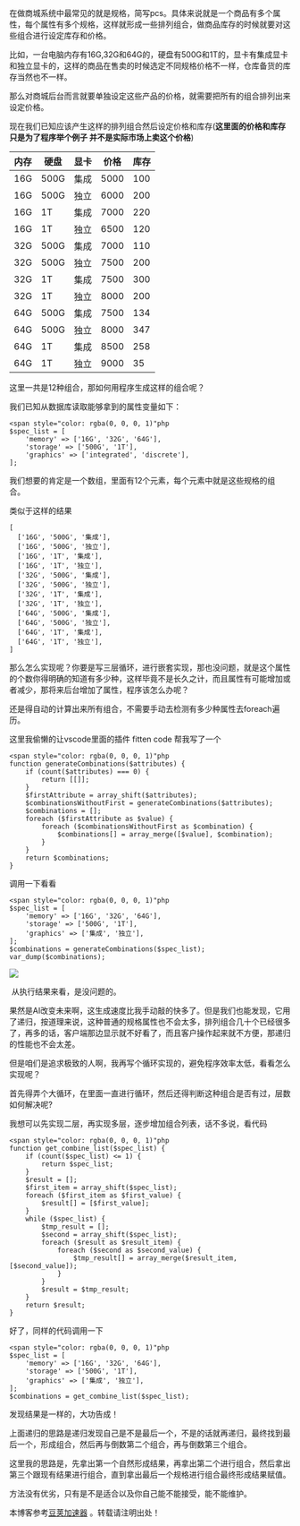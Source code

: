 
在做商城系统中最常见的就是规格，简写pcs。具体来说就是一个商品有多个属性，每个属性有多个规格，这样就形成一些排列组合，做商品库存的时候就要对这些组合进行设定库存和价格。


比如，一台电脑内存有16G,32G和64G的，硬盘有500G和1T的，显卡有集成显卡和独立显卡的，这样的商品在售卖的时候选定不同规格价格不一样，仓库备货的库存当然也不一样。


那么对商城后台而言就要单独设定这些产品的价格，就需要把所有的组合排列出来设定价格。


现在我们已知应该产生这样的排列组合然后设定价格和库存(**这里面的价格和库存只是为了程序举个例子 并不是实际市场上卖这个价格**) 




| 内存 | 硬盘 | 显卡 | 价格 | 库存 |
| --- | --- | --- | --- | --- |
| 16G | 500G | 集成 | 5000 | 100 |
| 16G | 500G | 独立 | 6000 | 200 |
| 16G | 1T | 集成 | 7000 | 220 |
| 16G | 1T | 独立 | 6500 | 120 |
| 32G | 500G | 集成 | 7000 | 110 |
| 32G | 500G | 独立 | 7500 | 200 |
| 32G | 1T | 集成 | 7500 | 300 |
| 32G | 1T | 独立 | 8000 | 200 |
| 64G | 500G | 集成 | 7500 | 134 |
| 64G | 500G | 独立 | 8000 | 347 |
| 64G | 1T | 集成 | 8500 | 258 |
| 64G | 1T | 独立 | 9000 | 35 |


这里一共是12种组合，那如何用程序生成这样的组合呢？


我们已知从数据库读取能够拿到的属性变量如下：




```
<span style="color: rgba(0, 0, 0, 1)"php
$spec_list = [
    'memory' => ['16G', '32G', '64G'],
    'storage' => ['500G', '1T'],
    'graphics' => ['integrated', 'discrete'],
];
```


我们想要的肯定是一个数组，里面有12个元素，每个元素中就是这些规格的组合。


类似于这样的结果




```
[
  ['16G', '500G', '集成'],
  ['16G', '500G', '独立'],
  ['16G', '1T', '集成'],
  ['16G', '1T', '独立'],
  ['32G', '500G', '集成'],
  ['32G', '500G', '独立'],
  ['32G', '1T', '集成'],
  ['32G', '1T', '独立'],
  ['64G', '500G', '集成'],
  ['64G', '500G', '独立'],
  ['64G', '1T', '集成'],
  ['64G', '1T', '独立'],
]
```


那么怎么实现呢？你要是写三层循环，进行嵌套实现，那也没问题，就是这个属性的个数你得明确的知道有多少种，这样毕竟不是长久之计，而且属性有可能增加或者减少，那将来后台增加了属性，程序该怎么办呢？


还是得自动的计算出来所有组合，不需要手动去检测有多少种属性去foreach遍历。


这里我偷懒的让vscode里面的插件 fitten code 帮我写了一个




```
<span style="color: rgba(0, 0, 0, 1)"php
function generateCombinations($attributes) {
    if (count($attributes) === 0) {
        return [[]];
    }
    $firstAttribute = array_shift($attributes);
    $combinationsWithoutFirst = generateCombinations($attributes);
    $combinations = [];
    foreach ($firstAttribute as $value) {
        foreach ($combinationsWithoutFirst as $combination) {
            $combinations[] = array_merge([$value], $combination);
        }
    }
    return $combinations;
}
```


调用一下看看 




```
<span style="color: rgba(0, 0, 0, 1)"php
$spec_list = [
    'memory' => ['16G', '32G', '64G'],
    'storage' => ['500G', '1T'],
    'graphics' => ['集成', '独立'],
];
$combinations = generateCombinations($spec_list);
var_dump($combinations);
```


![](https://img2024.cnblogs.com/blog/704203/202411/704203-20241120163326119-712161032.png)


 从执行结果来看，是没问题的。


果然是AI改变未来啊，这生成速度比我手动敲的快多了。但是我们也能发现，它用了递归，按道理来说，这种普通的规格属性也不会太多，排列组合几十个已经很多了，再多的话，客户端那边显示就不好看了，而且客户操作起来就不方便，那递归的性能也不会太差。


但是咱们是追求极致的人啊，我再写个循环实现的，避免程序效率太低，看看怎么实现呢？


首先得弄个大循环，在里面一直进行循环，然后还得判断这种组合是否有过，层数如何解决呢?


我想可以先实现二层，再实现多层，逐步增加组合列表，话不多说，看代码




```
<span style="color: rgba(0, 0, 0, 1)"php
function get_combine_list($spec_list) {
    if (count($spec_list) <= 1) {
        return $spec_list;
    }
    $result = [];
    $first_item = array_shift($spec_list);
    foreach ($first_item as $first_value) {
        $result[] = [$first_value];
    }
    while ($spec_list) {
        $tmp_result = [];
        $second = array_shift($spec_list);
        foreach ($result as $result_item) {
            foreach ($second as $second_value) {
                $tmp_result[] = array_merge($result_item, [$second_value]);
            }
        }
        $result = $tmp_result;
    }
    return $result;
}
```


好了，同样的代码调用一下




```
<span style="color: rgba(0, 0, 0, 1)"php
$spec_list = [
    'memory' => ['16G', '32G', '64G'],
    'storage' => ['500G', '1T'],
    'graphics' => ['集成', '独立'],
];
$combinations = get_combine_list($spec_list);
```


发现结果是一样的，大功告成！


上面递归的思路是递归发现自己是不是最后一个，不是的话就再递归，最终找到最后一个，形成组合，然后再与倒数第二个组合，再与倒数第三个组合。


这里我的思路是，先拿出第一个自然形成结果，再拿出第二个进行组合，然后拿出第三个跟现有结果进行组合，直到拿出最后一个规格进行组合最终形成结果赋值。


方法没有优劣，只有是不是适合以及你自己能不能接受，能不能维护。


 本博客参考[豆荚加速器](https://baitenghuo.com) 。转载请注明出处！

